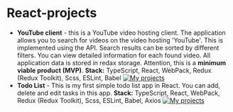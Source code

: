 # React-projects

- **YouTube client** - this is a YouTube video hosting client. The application allows you to search for videos on the video hosting 'YouTube'. This is implemented using the API. Search results can be sorted by different filters. You can view detailed information for each found video. All application data is stored in redax storage. Attention, this is a **minimum viable product (MVP)**. **Stack:** TypeScript, React, WebPack, Redux (Redux Toolkit), Scss, ESLint, Babel [![My projects](https://img.shields.io/badge/DEPLOY-black?style=flat&logo=github&logoColor=black&labelColor=F3F3F3)](https://hauzinski.github.io/My-projects/YouTube-client-react/)
- **Todo List** - This is my first simple todo list app in React. You can add, delete and edit tasks in this app. **Stack:** TypeScript, React, WebPack, Redux (Redux Toolkit), Scss, ESLint, Babel, Axios [![My projects](https://img.shields.io/badge/DEPLOY-black?style=flat&logo=github&logoColor=black&labelColor=F3F3F3)](https://hauzinski.github.io/My-projects/Todo-list/)

